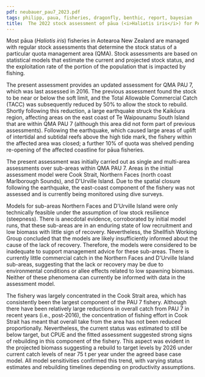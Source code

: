 ```yaml
---
pdf: neubauer_pau7_2023.pdf
tags: philipp, paua, fisheries, dragonfly, benthic, report, bayesian
title:  The 2022 stock assessment of pāua (<i>Haliotis iris</i>) for PAU 7
---
```

Most pāua (<i>Haliotis iris</i>)  fisheries
in Aotearoa New Zealand are managed with regular stock assessments that determine the stock
status of a particular quota management area (QMA). Stock assessments 
are based on statistical models that estimate the current and
projected stock status, and the exploitation rate of the portion of
the population that is impacted by fishing.

The present assessment provides an updated assessment for QMA PAU 7, which
was last assessed in 2016. The previous assessment found the stock to
be near or below the soft limit, and the Total Allowable Commercial Catch (TACC) 
was subsequently reduced
by 50% to allow the stock to rebuild. Shortly following this
reduction, a large earthquake struck the Kaikōura region, affecting
areas on the east coast of  Te Waipounamu South Island that are within QMA 
 PAU 7 (although this area did not form part of previous
assessments). Following the earthquake, which caused large
areas of uplift of intertidal and subtidal reefs above the high tide
mark, the fishery within the affected area was closed; a further
10% of quota was shelved pending re-opening of the affected
coastline for pāua fisheries.

The present assessment was initially carried out as single and multi-area 
assessments over sub-areas within QMA PAU 7. Areas in the initial
assessment model were Cook Strait, Northern Faces (north coast Marlborough Sounds), and D'Urville
Island. Due to the spatial closure following the earthquake,
the east-coast component of the fishery was not assessed and
is currently being monitored using dive surveys.

Models for sub-areas Northern Faces and D'Urville Island were only
technically feasible under the assumption of low stock resilience
(steepness).  There is anecdotal evidence, corroborated by
initial model runs, that these sub-areas are in an enduring state of low
recruitment and low biomass with little sign of recovery. Nevertheless,
the Shellfish Working Group concluded that the
models are likely insufficiently informed about the cause of the lack of
recovery.  Therefore, the models were considered to be 
inadequate to support management advice for these sub-areas. 
There is currently little commercial catch in the Northern Faces and D'Urville Island sub-areas, 
suggesting that the lack or recovery may be due to
environmental conditions or allee effects related to low spawning biomass.
Neither of these phenomena can currently be informed with data in
the assessment model.

The fishery was largely concentrated in the Cook Strait
area, which has consistently been the largest component of the PAU 7
fishery. Although there have been relatively large reductions in overall
catch from PAU 7 in recent years (i.e., post-2016), the concentration
of fishing effort in Cook Strait has meant that overall take from the
area has not been reduced proportionally. Nevertheless, the
current status was estimated to still be  below target, but CPUE and the
fitted assessment suggested strong signs of rebuilding in this
component of the fishery. This aspect was evident in the projected biomass 
suggesting a rebuild
to target levels by 2026 under current catch levels of near 75 t per
year under the agreed base case model. All model sensitivities
confirmed this trend, with varying status estimates and rebuilding
timelines depending on productivity assumptions.